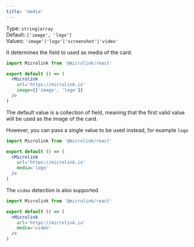 ```yaml
---
title: 'media'
--- 
```


Type: `string|array`<br/>
Default: `['image', 'logo']`<br/>
Values: `'image'|'logo'|'screenshot'|'video'`

It determines the field to used as media of the card.

```jsx
import Microlink from '@microlink/react'

export default () => (
  <Microlink
    url='https://microlink.io'
    image={['image', 'logo']}
  />
)
```

The default value is a collection of field, meaning that the first valid value will be used as the image of the card.

<Microlink url='https://microlink.io' />

However, you can pass a single value to be used instead, for example `logo`

```jsx
import Microlink from '@microlink/react'

export default () => (
  <Microlink
    url='https://microlink.io'
    media='logo'
  />
)
```

<Microlink url='https://microlink.io' media='logo'/>

The `video` detection is also supported

```jsx
import Microlink from '@microlink/react'

export default () => (
  <Microlink
    url='https://microlink.io'
    media='video'
  />
)
```

<Microlink url='https://microlink.io' media='video'/>
